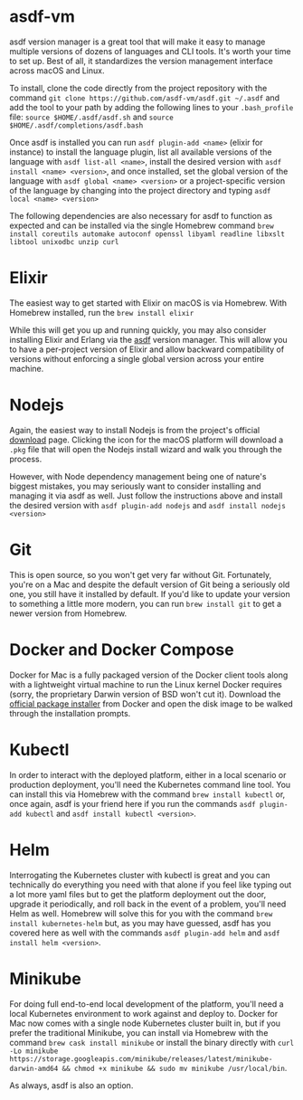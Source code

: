 # asdf-vm
asdf version manager is a great tool that will make it easy to manage multiple versions of dozens of languages and CLI tools. It's worth your time to set up. Best of all, it standardizes the version management interface across macOS and Linux.

To install, clone the code directly from the project repository with the command `git clone https://github.com/asdf-vm/asdf.git ~/.asdf` and add the tool to your path by adding the following lines to your `.bash_profile` file: `source $HOME/.asdf/asdf.sh` and `source $HOME/.asdf/completions/asdf.bash`

Once asdf is installed you can run `asdf plugin-add <name>` (elixir for instance) to install the language plugin, list all available versions of the language with `asdf list-all <name>`, install the desired version with `asdf install <name> <version>`, and once installed, set the global version of the language with `asdf global <name> <version>` or a project-specific version of the language by changing into the project directory and typing `asdf local <name> <version>`

The following dependencies are also necessary for asdf to function as expected and can be installed via the single Homebrew command `brew install coreutils automake autoconf openssl libyaml readline libxslt libtool unixodbc unzip curl`

# Elixir
The easiest way to get started with Elixir on macOS is via Homebrew. With Homebrew installed, run the `brew install elixir`

While this will get you up and running quickly, you may also consider installing Elixir and Erlang via the [asdf](https://github.com/asdf-vm/asdf) version manager. This will allow you to have a per-project version of Elixir and allow backward compatibility of versions without enforcing a single global version across your entire machine.

# Nodejs
Again, the easiest way to install Nodejs is from the project's official [download](https://nodejs.org/en/download/) page. Clicking the icon for the macOS platform will download a `.pkg` file that will open the Nodejs install wizard and walk you through the process.

However, with Node dependency management being one of nature's biggest mistakes, you may seriously want to consider installing and managing it via asdf as well. Just follow the instructions above and install the desired version with `asdf plugin-add nodejs` and `asdf install nodejs <version>`

# Git
This is open source, so you won't get very far without Git. Fortunately, you're on a Mac and despite the default version of Git being a seriously old one, you still have it installed by default. If you'd like to update your version to something a little more modern, you can run `brew install git` to get a newer version from Homebrew.

# Docker and Docker Compose
Docker for Mac is a fully packaged version of the Docker client tools along with a lightweight virtual machine to run the Linux kernel Docker requires (sorry, the proprietary Darwin version of BSD won't cut it). Download the [official package installer](https://download.docker.com/mac/stable/Docker.dmg) from Docker and open the disk image to be walked through the installation prompts.

# Kubectl
In order to interact with the deployed platform, either in a local scenario or production deployment, you'll need the Kubernetes command line tool. You can install this via Homebrew with the command `brew install kubectl` or, once again, asdf is your friend here if you run the commands `asdf plugin-add kubectl` and `asdf install kubectl <version>`.

# Helm
Interrogating the Kubernetes cluster with kubectl is great and you can technically do everything you need with that alone if you feel like typing out a lot more yaml files but to get the platform deployment out the door, upgrade it periodically, and roll back in the event of a problem, you'll need Helm as well. Homebrew will solve this for you with the command `brew install kubernetes-helm` but, as you may have guessed, asdf has you covered here as well with the commands `asdf plugin-add helm` and `asdf install helm <version>`.

# Minikube
For doing full end-to-end local development of the platform, you'll need a local Kubernetes environment to work against and deploy to. Docker for Mac now comes with a single node Kubernetes cluster built in, but if you prefer the traditional Minikube, you can install via Homebrew with the command `brew cask install minikube` or install the binary directly with `curl -Lo minikube https://storage.googleapis.com/minikube/releases/latest/minikube-darwin-amd64 && chmod +x minikube && sudo mv minikube /usr/local/bin`.

As always, asdf is also an option.